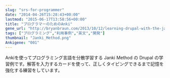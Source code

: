 ```yaml
---
slug: "srs-for-programmer"
date: "2014-04-26T15:28:43+00:00"
lastmod: "2015-06-17T13:58:56+00:00"
title: "プログラマーのためのAnki"
gene_url: "http://bryanbraun.com/2013/10/12/learning-drupal-with-the-janki-method"
tags: ["プログラミング","利用事例","英文","開発"]
thumbnail: "Janki_Method.png"
Ankigene: "001"
---
```

Ankiを使ってプログラミング言語を分散学習する Janki Method の Drupal の学習例です。解答を入力するカードを使って、正しくタイピングできるまで記憶を強化する練習をしています。

